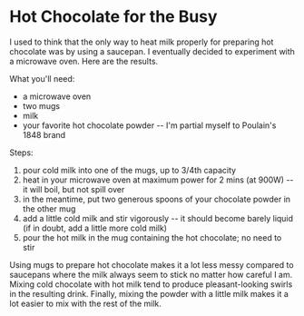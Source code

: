 Hot Chocolate for the Busy
==========================

I used to think that the only way to heat milk properly for preparing hot chocolate was by using a saucepan. I eventually decided to experiment with a microwave oven. Here are the results.

What you'll need:

* a microwave oven
* two mugs
* milk
* your favorite hot chocolate powder -- I'm partial myself to Poulain's 1848 brand

Steps:

1. pour cold milk into one of the mugs, up to 3/4th capacity
1. heat in your microwave oven at maximum power for 2 mins (at 900W) -- it will boil, but not spill over
1. in the meantime, put two generous spoons of your chocolate powder in the other mug
1. add a little cold milk and stir vigorously -- it should become barely liquid (if in doubt, add a little more cold milk)
1. pour the hot milk in the mug containing the hot chocolate; no need to stir

Using mugs to prepare hot chocolate makes it a lot less messy compared to saucepans where the milk always seem to stick no matter how careful I am.
Mixing cold chocolate with hot milk tend to produce pleasant-looking swirls in the resulting drink.
Finally, mixing the powder with a little milk makes it a lot easier to mix with the rest of the milk.